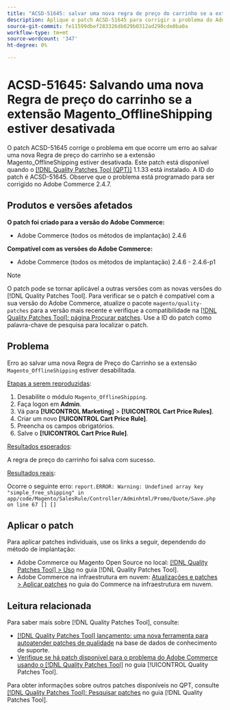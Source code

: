```yaml
---
title: "ACSD-51645: salvar uma nova regra de preço do carrinho se a extensão Magento_OfflineShipping estiver desativada"
description: Aplique o patch ACSD-51645 para corrigir o problema do Adobe Commerce em que ocorre um erro ao salvar uma nova Regra de preço do carrinho se a extensão Magento_OfflineShipping estiver desativada.
source-git-commit: fe11599dbef283326db029b0312ad290cde0ba0a
workflow-type: tm+mt
source-wordcount: '347'
ht-degree: 0%

---
```


# ACSD-51645: Salvando uma nova Regra de preço do carrinho se a extensão Magento_OfflineShipping estiver desativada

O patch ACSD-51645 corrige o problema em que ocorre um erro ao salvar uma nova Regra de preço do carrinho se a extensão Magento_OfflineShipping estiver desativada. Este patch está disponível quando o [[!DNL Quality Patches Tool (QPT)]](https://experienceleague.adobe.com/en/docs/commerce-knowledge-base/kb/announcements/commerce-announcements/magento-quality-patches-released-new-tool-to-self-serve-quality-patches) 1.1.33 está instalado. A ID do patch é ACSD-51645. Observe que o problema está programado para ser corrigido no Adobe Commerce 2.4.7.

## Produtos e versões afetados

**O patch foi criado para a versão do Adobe Commerce:**

* Adobe Commerce (todos os métodos de implantação) 2.4.6

**Compatível com as versões do Adobe Commerce:**

* Adobe Commerce (todos os métodos de implantação) 2.4.6 - 2.4.6-p1

>[!NOTE]
>
>O patch pode se tornar aplicável a outras versões com as novas versões do [!DNL Quality Patches Tool]. Para verificar se o patch é compatível com a sua versão do Adobe Commerce, atualize o pacote `magento/quality-patches` para a versão mais recente e verifique a compatibilidade na [[!DNL Quality Patches Tool]: página Procurar patches](<https://experienceleague.adobe.com/tools/commerce-quality-patches/index.html>). Use a ID do patch como palavra-chave de pesquisa para localizar o patch.

## Problema

Erro ao salvar uma nova Regra de Preço do Carrinho se a extensão `Magento_OfflineShipping` estiver desabilitada.

<u>Etapas a serem reproduzidas</u>:

1. Desabilite o módulo `Magento_OfflineShipping`.
1. Faça logon em **Admin**.
1. Vá para **[!UICONTROL Marketing]** > **[!UICONTROL Cart Price Rules]**.
1. Criar um novo **[!UICONTROL Cart Price Rule]**.
1. Preencha os campos obrigatórios.
1. Salve o **[!UICONTROL Cart Price Rule]**.

<u>Resultados esperados</u>:

A regra de preço do carrinho foi salva com sucesso.

<u>Resultados reais</u>:

Ocorre o seguinte erro:
`report.ERROR: Warning: Undefined array key "simple_free_shipping" in app/code/Magento/SalesRule/Controller/Adminhtml/Promo/Quote/Save.php on line 67 [] []`

## Aplicar o patch

Para aplicar patches individuais, use os links a seguir, dependendo do método de implantação:

* Adobe Commerce ou Magento Open Source no local: [[!DNL Quality Patches Tool] > Uso](</help/tools/quality-patches-tool/usage.md>) no guia [!DNL Quality Patches Tool].
* Adobe Commerce na infraestrutura em nuvem: [Atualizações e patches > Aplicar patches](https://experienceleague.adobe.com/docs/commerce-cloud-service/user-guide/develop/upgrade/apply-patches.html) no guia do Commerce na infraestrutura em nuvem.

## Leitura relacionada

Para saber mais sobre [!DNL Quality Patches Tool], consulte:

* [[!DNL Quality Patches Tool] lançamento: uma nova ferramenta para autoatender patches de qualidade](https://experienceleague.adobe.com/en/docs/commerce-knowledge-base/kb/announcements/commerce-announcements/magento-quality-patches-released-new-tool-to-self-serve-quality-patches) na base de dados de conhecimento de suporte.
* [Verifique se há patch disponível para o problema do Adobe Commerce usando o  [!DNL Quality Patches Tool]](/help/tools/quality-patches-tool/patches-available-in-qpt/check-patch-for-magento-issue-with-magento-quality-patches.md) no guia [!UICONTROL Quality Patches Tool].


Para obter informações sobre outros patches disponíveis no QPT, consulte [[!DNL Quality Patches Tool]: Pesquisar patches](<https://experienceleague.adobe.com/tools/commerce-quality-patches/index.html>) no guia [!DNL Quality Patches Tool].
